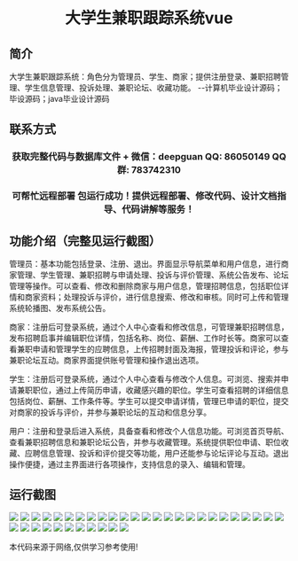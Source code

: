 <p><h1 align="center">大学生兼职跟踪系统vue</h1></p>

## 简介
大学生兼职跟踪系统：角色分为管理员、学生、商家；提供注册登录、兼职招聘管理、学生信息管理、投诉处理、兼职论坛、收藏功能。    --计算机毕业设计源码；毕设源码；java毕业设计源码


## 联系方式
<p><h3 align="center">获取完整代码与数据库文件 + 微信：deepguan QQ: 86050149 QQ群: 783742310</h3></p>
<p><h3 align="center">可帮忙远程部署 包运行成功！提供远程部署、修改代码、设计文档指导、代码讲解等服务！</h3></p>

## 功能介绍（完整见运行截图）
管理员：基本功能包括登录、注册、退出。界面显示导航菜单和用户信息，进行商家管理、学生管理、兼职招聘与申请处理、投诉与评价管理、系统公告发布、论坛管理等操作。可以查看、修改和删除商家与用户信息，管理招聘信息，包括职位详情和商家资料；处理投诉与评价，进行信息搜索、修改和审核。同时可上传和管理系统轮播图、发布系统公告。

商家：注册后可登录系统，通过个人中心查看和修改信息，可管理兼职招聘信息，发布招聘启事并编辑职位详情，包括名称、岗位、薪酬、工作时长等。商家可以查看兼职申请和管理学生的应聘信息，上传招聘封面及海报，管理投诉和评论，参与兼职论坛互动。商家界面提供账号管理和操作退出选项。

学生：注册后可登录系统，通过个人中心查看与修改个人信息。可浏览、搜索并申请兼职职位，通过上传简历申请，收藏感兴趣的职位。学生可查看招聘的详细信息包括岗位、薪酬、工作条件等。学生可以提交申请详情，管理已申请的职位，提交对商家的投诉与评价，并参与兼职论坛的互动和信息分享。 

用户：注册和登录后进入系统，具备查看和修改个人信息功能。可浏览首页导航、查看兼职招聘信息和兼职论坛公告，并参与收藏管理。系统提供职位申请、职位收藏、应聘信息管理、投诉和评价提交等功能，用户还能参与论坛评论与互动。退出操作便捷，通过主界面进行各项操作，支持信息的录入、编辑和管理。


## 运行截图
![](img/001.jpg)
![](img/002.jpg)
![](img/003.jpg)
![](img/004.jpg)
![](img/005.jpg)
![](img/006.jpg)
![](img/007.jpg)
![](img/008.jpg)
![](img/009.jpg)
![](img/010.jpg)
![](img/011.jpg)
![](img/012.jpg)
![](img/013.jpg)
![](img/014.jpg)
![](img/015.jpg)
![](img/016.jpg)
![](img/017.jpg)
![](img/018.jpg)
![](img/019.jpg)
![](img/020.jpg)
![](img/021.jpg)
![](img/022.jpg)
![](img/023.jpg)
![](img/024.jpg)
![](img/025.jpg)
![](img/026.jpg)
![](img/027.jpg)
![](img/028.jpg)
![](img/029.jpg)
![](img/030.jpg)
![](img/031.jpg)
![](img/032.jpg)
![](img/033.jpg)
![](img/034.jpg)
![](img/035.jpg)
![](img/036.jpg)

<p>本代码来源于网络,仅供学习参考使用!</p>
